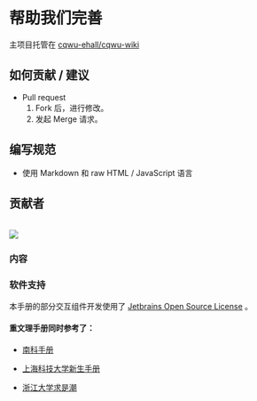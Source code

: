 # 帮助我们完善

主项目托管在 [cqwu-ehall/cqwu-wiki](https://github.com/cqwu-ehall/cqwu-wiki)

## 如何贡献 / 建议

- Pull request
    1. Fork 后，进行修改。
    2. 发起 Merge 请求。

## 编写规范

* 使用 Markdown 和 raw HTML / JavaScript 语言

## 贡献者

<a href="https://github.com/cqwu-ehall/cqwu-wiki/graphs/contributors">
  <br><img src="https://contributors-img.web.app/image?repo=cqwu-ehall/cqwu-wiki" />
</a>

### 内容

### 软件支持

本手册的部分交互组件开发使用了 [Jetbrains Open Source License](https://www.jetbrains.com/community/opensource/#support) 。

#### 重文理手册同时参考了：

- [南科手册](https://sustech.online/)

- [上海科技大学新生手册](https://fresh.geekpie.club/)

- [浙江大学求是潮](https://new.zjuqsc.com/)
